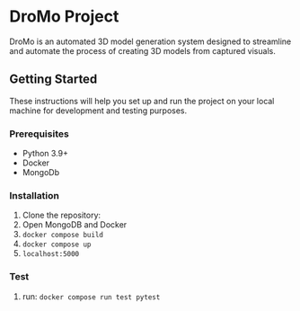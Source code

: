 # DroMo Project

DroMo is an automated 3D model generation system designed to streamline and automate the process of creating 3D models from captured visuals.

## Getting Started

These instructions will help you set up and run the project on your local machine for development and testing purposes.

### Prerequisites

- Python 3.9+
- Docker
- MongoDb

### Installation

1. Clone the repository:
2. Open MongoDB and Docker
3. ```docker compose build```
4. ```docker compose up```
5. `localhost:5000`

### Test

1. run: ```docker compose run test pytest```